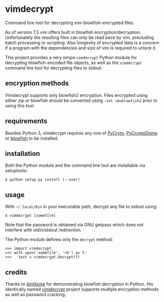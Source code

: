 # vimdecrypt

Command line tool for decrypting vim-blowfish-encrypted files.

As of version 7.3 vim offers built in blowfish encryption/decryption.
Unfortunately the resulting files can only be read back by vim, precluding
batch processing or scripting. Also longevity of encrypted data is a concern if
a program with the dependencies and size of vim is required to unlock it.

This project provides a very simpe `vimdecrypt` Python module for decrypting
blowfish-encoded file objects, as well as the `vimdecrypt` command line tool
for decrypting files to stdout.

## encryption methods

Vimdecrypt supports only blowfish2 encryption. Files encrypted using either zip
or blowfish should be converted using `:set cm=blowfish2` prior to using this
tool.

## requirements

Besides Python 3, vimdecrypt requires any one of
[PyCryto](https://pycrypto.org), [PyCryptoDome](https://www.pycryptodome.org)
or [blowfish](https://pypi.python.org/pypi/blowfish) to be installed.

## installation

Both the Python module and the command line tool are installable via
setuptools:

    $ python setup.py install (--user)

## usage

With `~/.local/bin` in your executable path, decrypt any file to stdout using:

    $ vimdecrypt [somefile]

Note that the password is obtained via GNU getpass which does not interfere
with stdin/stdout redirection.

The Python module defines only the `decrypt` method:

    >>> import vimdecrypt
    >>> with open('somefile', 'rb') as f:
    >>>   text = vimdecrypt.decrypt(f)

## credits

Thanks to [@nlitsme](https://github.com/nlitsme) for demonstrating blowfish
decryption in Python. His identically named
[vimdecrypt](https://github.com/nlitsme/vimdecrypt) project supports multiple
encryption methods as well as password cracking.
